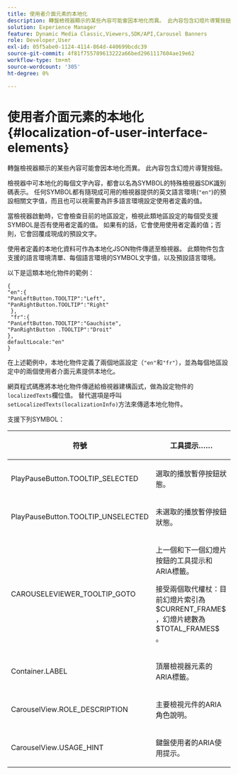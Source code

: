```yaml
---
title: 使用者介面元素的本地化
description: 轉盤檢視器顯示的某些內容可能會因本地化而異。 此內容包含幻燈片導覽按鈕。
solution: Experience Manager
feature: Dynamic Media Classic,Viewers,SDK/API,Carousel Banners
role: Developer,User
exl-id: 05f5abe0-1124-4114-864d-440699bcdc39
source-git-commit: 4f81f755789613222a66bed2961117604ae19e62
workflow-type: tm+mt
source-wordcount: '305'
ht-degree: 0%

---
```


# 使用者介面元素的本地化{#localization-of-user-interface-elements}

轉盤檢視器顯示的某些內容可能會因本地化而異。 此內容包含幻燈片導覽按鈕。

檢視器中可本地化的每個文字內容，都會以名為SYMBOL的特殊檢視器SDK識別碼表示。 任何SYMBOL都有隨現成可用的檢視器提供的英文語言環境(`"en"`)的預設相關文字值，而且也可以視需要為許多語言環境設定使用者定義的值。

當檢視器啟動時，它會檢查目前的地區設定，檢視此類地區設定的每個受支援SYMBOL是否有使用者定義的值。 如果有的話，它會使用使用者定義的值；否則，它會回覆成現成的預設文字。

使用者定義的本地化資料可作為本地化JSON物件傳遞至檢視器。 此類物件包含支援的語言環境清單、每個語言環境的SYMBOL文字值，以及預設語言環境。

以下是這類本地化物件的範例：

```
{ 
"en":{ 
"PanLeftButton.TOOLTIP":"Left", 
"PanRightButton.TOOLTIP":"Right" 
 }, 
 "fr":{ 
"PanLeftButton.TOOLTIP":"Gauchiste", 
"PanRightButton .TOOLTIP":"Droit" 
}, 
defaultLocale:"en" 
}
```

在上述範例中，本地化物件定義了兩個地區設定（`"en"`和`"fr"`），並為每個地區設定中的兩個使用者介面元素提供本地化。

網頁程式碼應將本地化物件傳遞給檢視器建構函式，做為設定物件的`localizedTexts`欄位值。 替代選項是呼叫`setLocalizedTexts(localizationInfo)`方法來傳遞本地化物件。

支援下列SYMBOL：

<table id="table_58C40353B7244335872350C98DF2CFB3"> 
 <thead> 
  <tr> 
   <th colname="col1" class="entry"> <p>符號 </p> </th> 
   <th colname="col2" class="entry"> <p>工具提示…… </p> </th> 
  </tr> 
 </thead>
 <tbody> 
  <tr> 
   <td colname="col1"> <p> <span class="codeph"> PlayPauseButton.TOOLTIP_SELECTED </span> </p> </td> 
   <td colname="col2"> <p>選取的播放暫停按鈕狀態。 </p> </td> 
  </tr> 
  <tr> 
   <td colname="col1"> <p> <span class="codeph"> PlayPauseButton.TOOLTIP_UNSELECTED </span> </p> </td> 
   <td colname="col2"> <p>未選取的播放暫停按鈕狀態。 </p> </td> 
  </tr> 
  <tr> 
   <td colname="col1"> <p> <span class="codeph"> CAROUSELEVIEWER_TOOLTIP_GOTO </span> </p> </td> 
   <td colname="col2"> <p> 上一個和下一個幻燈片按鈕的工具提示和ARIA標籤。 </p> <p>接受兩個取代權杖：目前幻燈片索引為<span class="codeph"> $CURRENT_FRAME$ </span>，幻燈片總數為<span class="codeph"> $TOTAL_FRAMES$ </span>。 </p> </td> 
  </tr> 
  <tr> 
   <td colname="col1"> <p> <span class="codeph"> Container.LABEL </span> </p> </td> 
   <td colname="col2"> <p> 頂層檢視器元素的ARIA標籤。 </p> </td> 
  </tr> 
  <tr> 
   <td colname="col1"> <p> <span class="codeph"> CarouselView.ROLE_DESCRIPTION </span> </p> </td> 
   <td colname="col2"> <p> 主要檢視元件的ARIA角色說明。 </p> </td> 
  </tr> 
  <tr> 
   <td colname="col1"> <p> <span class="codeph"> CarouselView.USAGE_HINT </span> </p> </td> 
   <td colname="col2"> <p> 鍵盤使用者的ARIA使用提示。 </p> </td> 
  </tr> 
 </tbody> 
</table>
